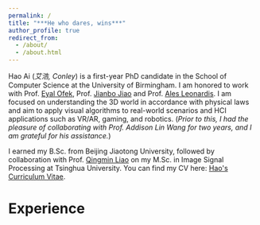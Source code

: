 ```yaml
---
permalink: /
title: "***He who dares, wins***"
author_profile: true
redirect_from: 
  - /about/
  - /about.html
---
```


Hao Ai (*艾浩, Conley*) is a first-year PhD candidate in the School of Computer Science at the University of Birmingham. I am honored to work with Prof. [Eyal Ofek](https://eyalofek.org/), Prof. [Jianbo Jiao](https://jianbojiao.com/) and Prof. [Ales Leonardis](https://www.cs.bham.ac.uk/~leonarda/). I am focused on understanding the 3D world in accordance with physical laws and aim to apply visual algorithms to real-world scenarios and HCI applications such as VR/AR, gaming, and robotics. (*Prior to this, I had the pleasure of collaborating with Prof. Addison Lin Wang for two years, and I am grateful for his assistance.*)

I earned my B.Sc. from Beijing Jiaotong University, followed by collaboration with Prof. [Qingmin Liao](https://www.sigs.tsinghua.edu.cn/lqm_en/main.htm) on my M.Sc. in Image Signal Processing at Tsinghua University.
You can find my CV here: [Hao's Curriculum Vitae](../assets/Curriculum_Vitae.pdf).

Experience
=============


